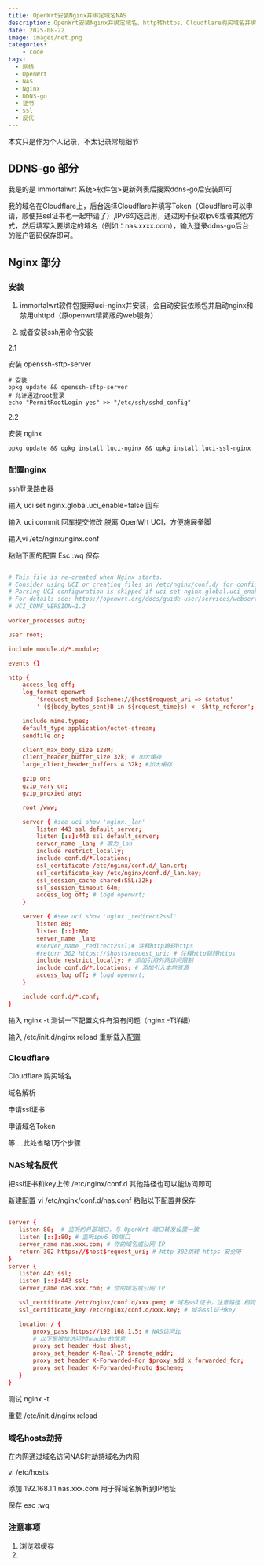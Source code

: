 ```yaml
---
title: OpenWrt安装Nginx并绑定域名NAS
description: OpenWrt安装Nginx并绑定域名，http转https、Cloudflare购买域名并绑定内网群晖，ddns-go，安全证书ssl
date: 2025-08-22
image: images/net.png
categories:
    - code
tags:
  - 网络
  - OpenWrt
  - NAS
  - Nginx
  - DDNS-go
  - 证书
  - ssl
  - 反代
---
```


本文只是作为个人记录，不太记录常规细节


## DDNS-go 部分

我是的是 immortalwrt 系统>软件包>更新列表后搜索ddns-go后安装即可

我的域名在Cloudflare上，后台选择Cloudflare并填写Token（Cloudflare可以申请，顺便把ssl证书也一起申请了）,IPv6勾选启用，通过网卡获取ipv6或者其他方式，然后填写入要绑定的域名（例如：nas.xxxx.com），输入登录ddns-go后台的账户密码保存即可。

## Nginx 部分

### 安装

 1. immortalwrt软件包搜索luci-nginx并安装，会自动安装依赖包并启动nginx和禁用uhttpd（原openwrt精简版的web服务）
 
 2. 或者安装ssh用命令安装
 
2.1

安装 openssh-sftp-server

```shell
# 安装
opkg update && openssh-sftp-server
# 允许通过root登录
echo "PermitRootLogin yes" >> "/etc/ssh/sshd_config"
```

2.2

安装 nginx

```shell
opkg update && opkg install luci-nginx && opkg install luci-ssl-nginx
```
### 配置nginx

ssh登录路由器

输入 uci set nginx.global.uci_enable=false 回车

输入 uci commit 回车提交修改 脱离 OpenWrt UCI，方便施展拳脚

输入vi /etc/nginx/nginx.conf

粘贴下面的配置 Esc :wq 保存

```conf

# This file is re-created when Nginx starts.
# Consider using UCI or creating files in /etc/nginx/conf.d/ for configuration.
# Parsing UCI configuration is skipped if uci set nginx.global.uci_enable=false
# For details see: https://openwrt.org/docs/guide-user/services/webserver/nginx
# UCI_CONF_VERSION=1.2

worker_processes auto;

user root;

include module.d/*.module;

events {}

http {
	access_log off;
	log_format openwrt
		'$request_method $scheme://$host$request_uri => $status'
		' (${body_bytes_sent}B in ${request_time}s) <- $http_referer';

	include mime.types;
	default_type application/octet-stream;
	sendfile on;

	client_max_body_size 128M;
    client_header_buffer_size 32k; # 加大缓存
    large_client_header_buffers 4 32k; #加大缓存

	gzip on;
	gzip_vary on;
	gzip_proxied any;

	root /www;

	server { #see uci show 'nginx._lan'
		listen 443 ssl default_server;
		listen [::]:443 ssl default_server;
		server_name _lan; # 改为_lan
		include restrict_locally;
		include conf.d/*.locations;
		ssl_certificate /etc/nginx/conf.d/_lan.crt;
		ssl_certificate_key /etc/nginx/conf.d/_lan.key;
		ssl_session_cache shared:SSL:32k;
		ssl_session_timeout 64m;
		access_log off; # logd openwrt;
	}

	server { #see uci show 'nginx._redirect2ssl'
		listen 80;
		listen [::]:80;
        server_name _lan;
		#server_name _redirect2ssl;# 注释http跳转https
		#return 302 https://$host$request_uri; # 注释http跳转https
        include restrict_locally; # 添加引用外网访问限制
		include conf.d/*.locations; # 添加引入本地资源
        access_log off; # logd openwrt;
	}

	include conf.d/*.conf;
}

```
输入 nginx -t 测试一下配置文件有没有问题（nginx -T详细）

输入 /etc/init.d/nginx reload 重新载入配置

### Cloudflare

Cloudflare 购买域名

域名解析

申请ssl证书

申请域名Token

等....此处省略1万个步骤

### NAS域名反代

把ssl证书和key上传 /etc/nginx/conf.d 其他路径也可以能访问即可

新建配置 vi /etc/nginx/conf.d/nas.conf 粘贴以下配置并保存

```conf

server {
   listen 80;  # 监听的外部端口，与 OpenWrt 端口转发设置一致
   listen [::]:80; # 监听ipv6 80端口
   server_name nas.xxx.com; # 你的域名或公网 IP
   return 302 https://$host$request_uri; # http 302跳转 https 安全呀
}
server {
   listen 443 ssl;
   listen [::]:443 ssl;
   server_name nas.xxx.com; # 你的域名或公网 IP

   ssl_certificate /etc/nginx/conf.d/xxx.pem; # 域名ssl证书，注意路径 相同目录即可
   ssl_certificate_key /etc/nginx/conf.d/xxx.key; # 域名ssl证书key

   location / {
       proxy_pass https://192.168.1.5; # NAS访问ip
       # 以下是增加访问时header的信息
       proxy_set_header Host $host;
       proxy_set_header X-Real-IP $remote_addr;
       proxy_set_header X-Forwarded-For $proxy_add_x_forwarded_for;
       proxy_set_header X-Forwarded-Proto $scheme;
   }
}

```

测试 nginx -t

重载 /etc/init.d/nginx reload

### 域名hosts劫持

在内网通过域名访问NAS时劫持域名为内网 

vi /etc/hosts

添加 192.168.1.1 nas.xxx.com 用于将域名解析到IP地址

保存 esc :wq 


### 注意事项

1. 浏览器缓存
2. 
